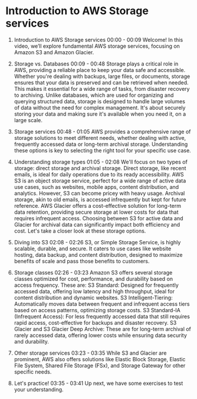 # Introduction to AWS Storage services

1. Introduction to AWS Storage services
00:00 - 00:09
Welcome! In this video, we’ll explore fundamental AWS storage services, focusing on Amazon S3 and Amazon Glacier.

2. Storage vs. Databases
00:09 - 00:48
Storage plays a critical role in AWS, providing a reliable place to keep your data safe and accessible. Whether you're dealing with backups, large files, or documents, storage ensures that your data is preserved and can be retrieved when needed. This makes it essential for a wide range of tasks, from disaster recovery to archiving. Unlike databases, which are used for organizing and querying structured data, storage is designed to handle large volumes of data without the need for complex management. It's about securely storing your data and making sure it's available when you need it, on a large scale.

3. Storage services
00:48 - 01:05
AWS provides a comprehensive range of storage solutions to meet different needs, whether dealing with active, frequently accessed data or long-term archival storage. Understanding these options is key to selecting the right tool for your specific use case.

4. Understanding storage types
01:05 - 02:08
We'll focus on two types of storage: direct storage and archival storage. Direct storage, like recent emails, is ideal for daily operations due to its ready accessibility. AWS S3 is an object storage service, perfect for a wide range of active data use cases, such as websites, mobile apps, content distribution, and analytics. However, S3 can become pricey with heavy usage. Archival storage, akin to old emails, is accessed infrequently but kept for future reference. AWS Glacier offers a cost-effective solution for long-term data retention, providing secure storage at lower costs for data that requires infrequent access. Choosing between S3 for active data and Glacier for archival data can significantly impact both efficiency and cost. Let's take a closer look at these storage options.

5. Diving into S3
02:08 - 02:26
S3, or Simple Storage Service, is highly scalable, durable, and secure. It caters to use cases like website hosting, data backup, and content distribution, designed to maximize benefits of scale and pass those benefits to customers.

6. Storage classes
02:26 - 03:23
Amazon S3 offers several storage classes optimized for cost, performance, and durability based on access frequency. These are: S3 Standard: Designed for frequently accessed data, offering low latency and high throughput, ideal for content distribution and dynamic websites. S3 Intelligent-Tiering: Automatically moves data between frequent and infrequent access tiers based on access patterns, optimizing storage costs. S3 Standard-IA (Infrequent Access): For less frequently accessed data that still requires rapid access, cost-effective for backups and disaster recovery. S3 Glacier and S3 Glacier Deep Archive: These are for long-term archival of rarely accessed data, offering lower costs while ensuring data security and durability.

7. Other storage services
03:23 - 03:35
While S3 and Glacier are prominent, AWS also offers solutions like Elastic Block Storage, Elastic File System, Shared File Storage (FSx), and Storage Gateway for other specific needs.

8. Let's practice!
03:35 - 03:41
Up next, we have some exercises to test your understanding.